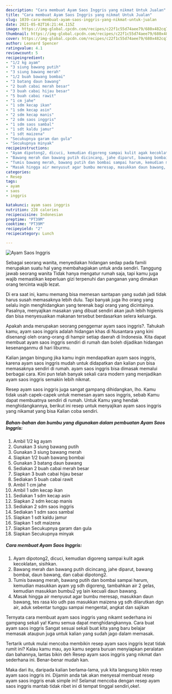 ```yaml
---
description: "Cara membuat Ayam Saos Inggris yang nikmat Untuk Jualan"
title: "Cara membuat Ayam Saos Inggris yang nikmat Untuk Jualan"
slug: 1039-cara-membuat-ayam-saos-inggris-yang-nikmat-untuk-jualan
date: 2021-05-02T16:21:44.115Z
image: https://img-global.cpcdn.com/recipes/c22f1c55d74aee79/680x482cq70/ayam-saos-inggris-foto-resep-utama.jpg
thumbnail: https://img-global.cpcdn.com/recipes/c22f1c55d74aee79/680x482cq70/ayam-saos-inggris-foto-resep-utama.jpg
cover: https://img-global.cpcdn.com/recipes/c22f1c55d74aee79/680x482cq70/ayam-saos-inggris-foto-resep-utama.jpg
author: Leonard Spencer
ratingvalue: 4.1
reviewcount: 5
recipeingredient:
- "1/2 kg ayam"
- "3 siung bawang putih"
- "3 siung bawang merah"
- "1/2 buah bawang bombai"
- "3 batang daun bawang"
- "2 buah cabai merah besar"
- "3 buah cabai hijau besar"
- "5 buah cabai rawit"
- "1 cm jahe"
- "1 sdm kecap ikan"
- "1 sdm kecap asin"
- "2 sdm kecap manis"
- "2 sdm saos inggris"
- "1 sdm saos sambal"
- "1 sdt kaldu jamur"
- "1 sdt maizena"
- "Secukupnya garam dan gula"
- "Secukupnya minyak"
recipeinstructions:
- "Ayam dipotong2, dicuci, kemudian digoreng sampai kulit agak kecoklatan, sisihkan."
- "Bawang merah dan bawang putih dicincang, jahe diparut, bawang bombai, daun bawang, dan cabai dipotong2."
- "Tumis bawang merah, bawang putih dan bombai sampai harum, kemudian masukkan ayam yg sdh digoreng, tambahkan air 2 gelas, kemudian masukkan bumbu2 yg lain kecuali daun bawang."
- "Masak hingga air menyusut agar bumbu meresap, masukkan daun bawang, tes rasa klo udh pas masukkan maizena yg sdh dilarutkan dgn air, aduk sebentar tunggu sampai mengental, angkat dan sajikan"
categories:
- Resep
tags:
- ayam
- saos
- inggris

katakunci: ayam saos inggris 
nutrition: 228 calories
recipecuisine: Indonesian
preptime: "PT39M"
cooktime: "PT39M"
recipeyield: "2"
recipecategory: Lunch

---
```



![Ayam Saos Inggris](https://img-global.cpcdn.com/recipes/c22f1c55d74aee79/680x482cq70/ayam-saos-inggris-foto-resep-utama.jpg)

Sebagai seorang wanita, menyediakan hidangan sedap pada famili merupakan suatu hal yang membahagiakan untuk anda sendiri. Tanggung jawab seorang  wanita Tidak hanya mengatur rumah saja, tapi kamu juga wajib memastikan keperluan gizi terpenuhi dan panganan yang dimakan orang tercinta wajib lezat.

Di era  saat ini, kamu memang bisa memesan santapan yang sudah jadi tidak harus susah memasaknya lebih dulu. Tapi banyak juga lho orang yang selalu ingin menghidangkan yang terenak bagi orang yang dicintainya. Pasalnya, menyajikan masakan yang dibuat sendiri akan jauh lebih higienis dan bisa menyesuaikan makanan tersebut berdasarkan selera keluarga. 



Apakah anda merupakan seorang penggemar ayam saos inggris?. Tahukah kamu, ayam saos inggris adalah hidangan khas di Nusantara yang kini disenangi oleh orang-orang di hampir setiap daerah di Indonesia. Kita dapat membuat ayam saos inggris sendiri di rumah dan boleh dijadikan hidangan kesenanganmu di hari liburmu.

Kalian jangan bingung jika kamu ingin mendapatkan ayam saos inggris, karena ayam saos inggris mudah untuk didapatkan dan kalian pun bisa memasaknya sendiri di rumah. ayam saos inggris bisa dimasak memalui berbagai cara. Kini pun telah banyak sekali cara modern yang menjadikan ayam saos inggris semakin lebih nikmat.

Resep ayam saos inggris juga sangat gampang dihidangkan, lho. Kamu tidak usah capek-capek untuk memesan ayam saos inggris, sebab Kamu dapat membuatnya sendiri di rumah. Untuk Kamu yang hendak menghidangkannya, berikut ini resep untuk menyajikan ayam saos inggris yang nikamat yang bisa Kalian coba sendiri.

<!--inarticleads1-->

##### Bahan-bahan dan bumbu yang digunakan dalam pembuatan Ayam Saos Inggris:

1. Ambil 1/2 kg ayam
1. Gunakan 3 siung bawang putih
1. Gunakan 3 siung bawang merah
1. Siapkan 1/2 buah bawang bombai
1. Gunakan 3 batang daun bawang
1. Sediakan 2 buah cabai merah besar
1. Siapkan 3 buah cabai hijau besar
1. Sediakan 5 buah cabai rawit
1. Ambil 1 cm jahe
1. Ambil 1 sdm kecap ikan
1. Sediakan 1 sdm kecap asin
1. Siapkan 2 sdm kecap manis
1. Sediakan 2 sdm saos inggris
1. Sediakan 1 sdm saos sambal
1. Siapkan 1 sdt kaldu jamur
1. Siapkan 1 sdt maizena
1. Siapkan Secukupnya garam dan gula
1. Siapkan Secukupnya minyak




<!--inarticleads2-->

##### Cara membuat Ayam Saos Inggris:

1. Ayam dipotong2, dicuci, kemudian digoreng sampai kulit agak kecoklatan, sisihkan.
1. Bawang merah dan bawang putih dicincang, jahe diparut, bawang bombai, daun bawang, dan cabai dipotong2.
1. Tumis bawang merah, bawang putih dan bombai sampai harum, kemudian masukkan ayam yg sdh digoreng, tambahkan air 2 gelas, kemudian masukkan bumbu2 yg lain kecuali daun bawang.
1. Masak hingga air menyusut agar bumbu meresap, masukkan daun bawang, tes rasa klo udh pas masukkan maizena yg sdh dilarutkan dgn air, aduk sebentar tunggu sampai mengental, angkat dan sajikan




Ternyata cara membuat ayam saos inggris yang nikamt sederhana ini gampang sekali ya! Kamu semua dapat menghidangkannya. Cara buat ayam saos inggris Sangat sesuai sekali buat kita yang baru belajar memasak ataupun juga untuk kalian yang sudah jago dalam memasak.

Tertarik untuk mulai mencoba membikin resep ayam saos inggris lezat tidak rumit ini? Kalau kamu mau, ayo kamu segera buruan menyiapkan peralatan dan bahannya, lantas bikin deh Resep ayam saos inggris yang nikmat dan sederhana ini. Benar-benar mudah kan. 

Maka dari itu, daripada kalian berlama-lama, yuk kita langsung bikin resep ayam saos inggris ini. Dijamin anda tak akan menyesal membuat resep ayam saos inggris enak simple ini! Selamat mencoba dengan resep ayam saos inggris mantab tidak ribet ini di tempat tinggal sendiri,oke!.

